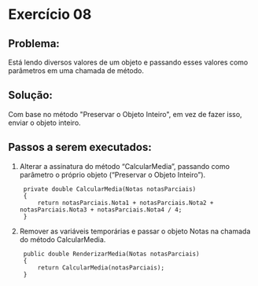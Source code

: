 # **Exercício 08**
## Problema:
Está lendo diversos valores de um objeto e passando esses valores como parâmetros em uma chamada de método. 

## Solução:
Com base no método "Preservar o Objeto Inteiro", em vez de fazer isso, enviar o objeto inteiro.

## Passos a serem executados:
1) Alterar a assinatura do método “CalcularMedia”, passando como parâmetro o próprio objeto (“Preservar o Objeto Inteiro”).
        
        private double CalcularMedia(Notas notasParciais)
        {
            return notasParciais.Nota1 + notasParciais.Nota2 + notasParciais.Nota3 + notasParciais.Nota4 / 4;
        }

2) Remover as variáveis temporárias e passar o objeto Notas na chamada do método CalcularMedia.

        public double RenderizarMedia(Notas notasParciais)
        {
            return CalcularMedia(notasParciais);
        }


